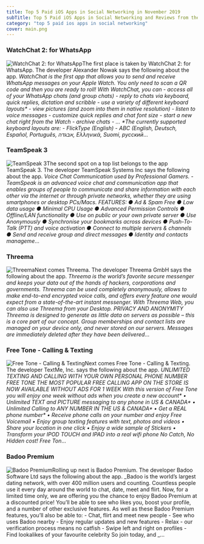 ```yaml
---
title: Top 5 Paid iOS Apps in Social Networking in November 2019
subTitle: Top 5 Paid iOS Apps in Social Networking and Reviews from the AppStore in November 2019.
category: "top 5 paid ios apps in social networking"
cover: main.png
---
```


### WatchChat 2: for WhatsApp

![WatchChat 2: for WhatsApp](https://is2-ssl.mzstatic.com/image/thumb/Purple113/v4/44/2b/40/442b4021-4119-ba75-bfb1-7a0a041fe0aa/AppIcon-2-0-1x_U007emarketing-0-0-GLES2_U002c0-512MB-sRGB-0-0-0-85-220-0-0-0-10.png/100x100bb.png)The first place is taken by WatchChat 2: for WhatsApp. The developer Alexander Nowak says the following about the app. _WatchChat is the first app that allows you to send and receive WhatsApp messages on your Apple Watch. You only need to scan a QR code and then you are ready to roll!  With WatchChat, you can - access all of your WhatsApp chats (and group chats) - reply to chats via keyboard, quick replies, dictation and scribble - use a variety of different keyboard layouts* - view pictures (and zoom into them in native resolution) - listen to voice messages - customize quick replies and chat font size - start a new chat right from the Watch - archive chats  - …  *The currently supported keyboard layouts are:  - FlickType (English)  - ABC (English, Deutsch, Español, Português, אבגדה, Ελληνικά, Suomi, русский_...

### TeamSpeak 3

![TeamSpeak 3](https://is4-ssl.mzstatic.com/image/thumb/Purple123/v4/e5/ed/f3/e5edf3cd-e67b-b5dc-9ffa-bc91fa7aca56/AppIcon-0-1x_U007emarketing-0-0-85-220-7.png/100x100bb.png)The second spot on a top list belongs to the app TeamSpeak 3. The developer TeamSpeak Systems Inc says the following about the app. _Voice Chat Communication used by Professional Gamers.     -   TeamSpeak is an advanced voice chat and communication app that enables groups of people to communicate and share information with each other via the internet or through private networks, whether they are using smartphones or desktop PCs/Macs.  FEATURES: ● Ad & Spam Free ● Low data usage ● Minimal CPU Usage ● Advanced Permission Controls ● Offline/LAN functionality ● Use on public or your own private server ● Use Anonymously ● Synchronise your bookmarks across devices ● Push-To-Talk (PTT) and voice activation ● Connect to multiple servers & channels ● Send and receive group and direct messages ● Identity and contacts manageme_...

### Threema

![Threema](https://is2-ssl.mzstatic.com/image/thumb/Purple113/v4/81/16/13/81161389-67f1-d8a7-9c55-566bbda99a86/AppIcon-0-1x_U007emarketing-0-0-GLES2_U002c0-512MB-sRGB-0-0-0-85-220-0-0-0-10.png/100x100bb.png)Next comes Threema. The developer Threema GmbH says the following about the app. _Threema is the world’s favorite secure messenger and keeps your data out of the hands of hackers, corporations and governments. Threema can be used completely anonymously, allows to make end-to-end encrypted voice calls, and offers every feature one would expect from a state-of-the-art instant messenger. With Threema Web, you can also use Threema from your Desktop.  PRIVACY AND ANONYMITY Threema is designed to generate as little data on servers as possible – this is a core part of our concept. Group memberships and contact lists are managed on your device only, and never stored on our servers. Messages are immediately deleted after they have been delivered_...

### Free Tone - Calling & Texting

![Free Tone - Calling & Texting](https://is4-ssl.mzstatic.com/image/thumb/Purple113/v4/35/5f/3b/355f3bce-161c-a79a-dcee-49965cc0d74c/AppIcon-0-0-1x_U007emarketing-0-0-0-7-0-0-sRGB-0-0-0-GLES2_U002c0-512MB-85-220-0-0.png/100x100bb.png)Next comes Free Tone - Calling & Texting. The developer TextMe, Inc. says the following about the app. _UNLIMITED TEXTING AND CALLING WITH YOUR OWN PERSONAL PHONE NUMBER  FREE TONE THE MOST POPULAR FREE CALLING APP ON THE STORE IS NOW AVAILABLE WITHOUT ADS FOR 1 WEEK  With this version of Free Tone you will enjoy one week without ads when you create a new account*  • Unlimited TEXT and PICTURE messaging to any phone in US & CANADA* • Unlimited Calling to ANY NUMBER IN THE US & CANADA* • Get a REAL phone number* • Receive phone calls on your number and enjoy Free Voicemail • Enjoy group texting features with text, photos and videos • Share your location in one click • Enjoy a wide sample of Stickers • Transform your IPOD TOUCH and IPAD into a real wifi phone  No Catch, No Hidden cost!  Free Ton_...

### Badoo Premium

![Badoo Premium](https://is3-ssl.mzstatic.com/image/thumb/Purple123/v4/a8/29/eb/a829ebc8-e8dd-df5c-c474-d588777b3bda/AppIcon-0-0-1x_U007emarketing-0-0-0-7-0-0-sRGB-0-0-0-GLES2_U002c0-512MB-85-220-0-0.png/100x100bb.png)Rolling up next is Badoo Premium. The developer Badoo Software Ltd says the following about the app. _Badoo is the world’s largest dating network, with over 400 million users and counting. Countless people use it every day around the world to chat, date, meet and flirt.  Now, for a limited time only, we are offering you the chance to enjoy Badoo Premium at a discounted price! You’ll be able to see who likes you, boost your profile, and a number of other exclusive features.  As well as these Badoo Premium features, you’ll also be able to:  -  Chat, flirt and meet new people - See who uses Badoo nearby - Enjoy regular updates and new features - Relax - our verification process means no catfish - Swipe left and right on profiles - Find lookalikes of your favourite celebrity  So join today, and _...

